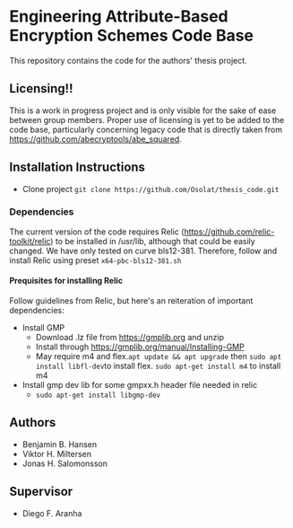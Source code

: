 # Engineering Attribute-Based Encryption Schemes Code Base
This repository contains the code for the authors' thesis project.

## Licensing!!
This is a work in progress project and is only visible for the sake of ease between group members. Proper use of licensing is yet to be added to the code base, particularly concerning legacy code that is directly taken from https://github.com/abecryptools/abe_squared.

## Installation Instructions
  * Clone project ``git clone https://github.com/Osolat/thesis_code.git``

### Dependencies
The current version of the code requires Relic (https://github.com/relic-toolkit/relic) to be installed in /usr/lib, although that could be easily changed. We have only tested on curve bls12-381. Therefore, follow and install Relic using preset ``x64-pbc-bls12-381.sh``

#### Prequisites for installing Relic
Follow guidelines from Relic, but here's an reiteration of important dependencies:
  * Install GMP
    * Download .lz file from https://gmplib.org and unzip
    * Install through https://gmplib.org/manual/Installing-GMP
    * May require m4 and flex.``apt update && apt upgrade`` then ``sudo apt install libfl-dev``to install flex. ``sudo apt-get install m4`` to install m4
  * Install gmp dev lib for some gmpxx.h header file needed in relic
    * ``sudo apt-get install libgmp-dev``       


## Authors
 * Benjamin B. Hansen
 * Viktor H. Miltersen
 * Jonas H. Salomonsson

## Supervisor
  * Diego F. Aranha
